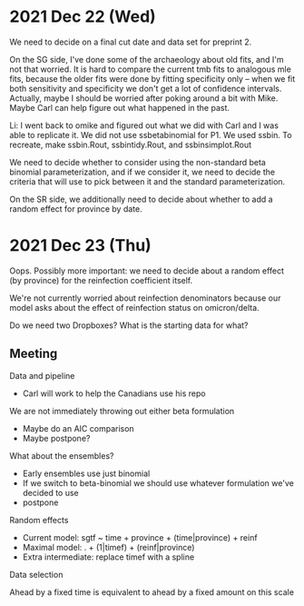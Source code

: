 
2021 Dec 22 (Wed)
=================

We need to decide on a final cut date and data set for preprint 2.

On the SG side, I've done some of the archaeology about old fits, and I'm not that worried. It is hard to compare the current tmb fits to analogous mle fits, because the older fits were done by fitting specificity only – when we fit both sensitivity and specificity we don't get a lot of confidence intervals. Actually, maybe I should be worried after poking around a bit with Mike. Maybe Carl can help figure out what happened in the past.

Li: I went back to omike and figured out what we did with Carl and I was able to replicate it. We did not use ssbetabinomial for P1. We used ssbin. To recreate, make ssbin.Rout, ssbintidy.Rout, and ssbinsimplot.Rout 

We need to decide whether to consider using the non-standard beta binomial parameterization, and if we consider it, we need to decide the criteria that will use to pick between it and the standard parameterization.

On the SR side, we additionally need to decide about whether to add a random effect for province by date.

2021 Dec 23 (Thu)
=================

Oops. Possibly more important: we need to decide about a random effect (by province) for the reinfection coefficient itself.

We're not currently worried about reinfection denominators because our model asks about the effect of reinfection status on omicron/delta.

Do we need two Dropboxes? What is the starting data for what?

## Meeting

Data and pipeline
* Carl will work to help the Canadians use his repo

We are not immediately throwing out either beta formulation
* Maybe do an AIC comparison
* Maybe postpone?

What about the ensembles?
* Early ensembles use just binomial 
* If we switch to beta-binomial we should use whatever formulation we've decided to use
* postpone

Random effects
* Current model: sgtf ~ time + province + (time|province) + reinf
* Maximal model: . + (1|timef) + (reinf|province)
* Extra intermediate: replace timef with a spline

Data selection

Ahead by a fixed time is equivalent to ahead by a fixed amount on this scale
